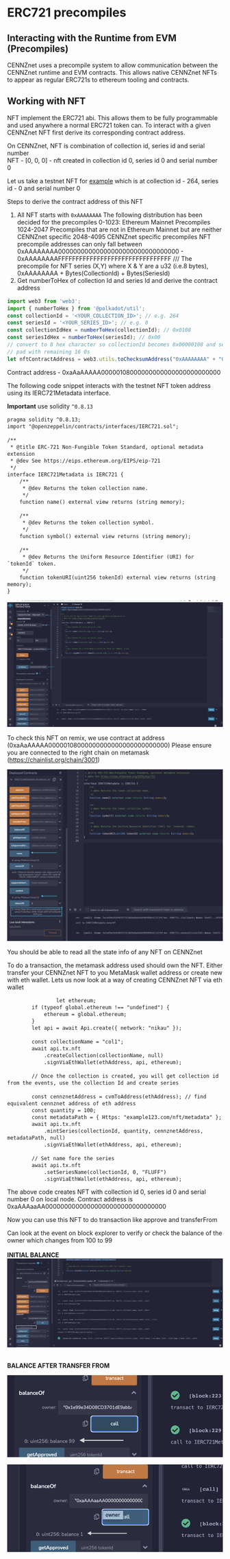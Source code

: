 # ERC721 precompiles

## Interacting with the Runtime from EVM (Precompiles)

CENNZnet uses a precompile system to allow communication between the CENNZnet runtime and EVM contracts.
This allows native CENNZnet  NFTs to appear as regular ERC721s to ethereum tooling and contracts.

## Working with NFT

NFT implement the ERC721 abi. This allows them to be fully programmable and used anywhere a normal ERC721 token can.
To interact with a given CENNZnet NFT first derive its corresponding contract address.

On CENNZnet, NFT is combination of collection id, series id and serial number <br>
NFT - [0, 0, 0] - nft created in collection id 0, series id 0 and serial number 0

Let us take a testnet NFT for [example](https://nikau.uncoverexplorer.com/extrinsic/4845487-1)
which is at collection id - 264, series id - 0 and serial number 0

Steps to derive the contract address of this NFT
1. All NFT starts with `0xAAAAAAAA`
    The following distribution has been decided for the precompiles
    0-1023: Ethereum Mainnet Precompiles
    1024-2047 Precompiles that are not in Ethereum Mainnet but are neither CENNZnet specific
    2048-4095 CENNZnet specific precompiles
   NFT precompile addresses can only fall between
   0xAAAAAAAA00000000000000000000000000000000 - 0xAAAAAAAAFFFFFFFFFFFFFFFFFFFFFFFFFFFFFFFF
   /// The precompile for NFT series (X,Y) where X & Y are a u32 (i.e.8 bytes), 
      0xAAAAAAAA + Bytes(CollectionId) + Bytes(SeriesId)
2. Get numberToHex of collection Id and series Id and derive the contract address

```typescript 
import web3 from 'web3';
import { numberToHex } from '@polkadot/util';
const collectionId = '<YOUR_COLLECTION_ID>'; // e.g. 264
const seriesId = '<YOUR_SERIES_ID>'; // e.g. 0
const collectionIdHex = numberToHex(collectionId); // 0x0108
const seriesIdHex = numberToHex(seriesId); // 0x00
// convert to 8 hex character so collectionId becomes 0x00000108 and series id 0x00000000 
// pad with remaining 16 0s
let nftContractAddress = web3.utils.toChecksumAddress("0xAAAAAAAA" + "0x00000108" + "0x00000000" + "0000000000000000");
```
Contract address - 0xaAaAAAAA00000108000000000000000000000000

The following code snippet interacts with the testnet NFT token address using its IERC721Metadata interface.

 **Important** use solidity `^0.8.13`

```solidity
pragma solidity ^0.8.13;
import "@openzeppelin/contracts/interfaces/IERC721.sol";

/**
 * @title ERC-721 Non-Fungible Token Standard, optional metadata extension
 * @dev See https://eips.ethereum.org/EIPS/eip-721
 */
interface IERC721Metadata is IERC721 {
    /**
     * @dev Returns the token collection name.
     */
    function name() external view returns (string memory);

    /**
     * @dev Returns the token collection symbol.
     */
    function symbol() external view returns (string memory);

    /**
     * @dev Returns the Uniform Resource Identifier (URI) for `tokenId` token.
     */
    function tokenURI(uint256 tokenId) external view returns (string memory);
}

```

![NFT](images/NFT1.png) 

To check this NFT  on remix, we use contract at address (0xaAaAAAAA00000108000000000000000000000000)
Please ensure you are connected to the right chain on metamask (https://chainlist.org/chain/3001)

![NFT2](images/NFT2.png)

You should be able to read all the state info of any NFT on CENNZnet

To do a transaction, the metamask address used should own the NFT. 
Either transfer your CENNZnet NFT to you MetaMask wallet address or create new with eth wallet.
Lets us now look at a way of creating CENNZnet NFT via eth wallet
```
                let ethereum;
		if (typeof global.ethereum !== "undefined") {
			ethereum = global.ethereum;
		}
		let api = await Api.create({ network: "nikau" });

		const collectionName = "col1";
		await api.tx.nft
			.createCollection(collectionName, null)
			.signViaEthWallet(ethAddress, api, ethereum);

		// Once the collection is created, you will get collection id from the events, use the collection Id and create series

		const cennznetAddress = cvmToAddress(ethAddress); // find equivalent cennznet address of eth address
		const quantity = 100;
		const metadataPath = { Https: "example123.com/nft/metadata" };
		await api.tx.nft
			.mintSeries(collectionId, quantity, cennznetAddress, metadataPath, null)
			.signViaEthWallet(ethAddress, api, ethereum);

		// Set name fore the series
		await api.tx.nft
			.setSeriesName(collectionId, 0, "FLUFF")
			.signViaEthWallet(ethAddress, api, ethereum);

```

The above code creates NFT with collection id 0, series id 0 and serial number 0 on local node.
Contract address is 0xaAAAaaAA00000000000000000000000000000000 

Now you can use this NFT to do transaction like approve and transferFrom


Can look at the event on block explorer to verify or check the balance of the owner which changes from 100 to 99
<br><br>
<b>INITIAL BALANCE</b>
![NFT3](images/balance0.png)

<br>
<B>BALANCE  AFTER TRANSFER FROM</B>

![NFT3](images/balance1.png)

![NFT3](images/balance2.png)
